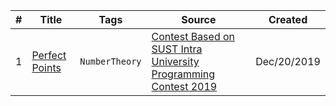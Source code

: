 | # | Title | Tags | Source | Created |
|---| ----- | ---- | ------ | ------- |
| 1 | [Perfect Points](https://toph.co/p/perfect-points)| `NumberTheory` | [Contest Based on SUST Intra University Programming Contest 2019](https://toph.co/c/sust-intra-2019-r) | Dec/20/2019

